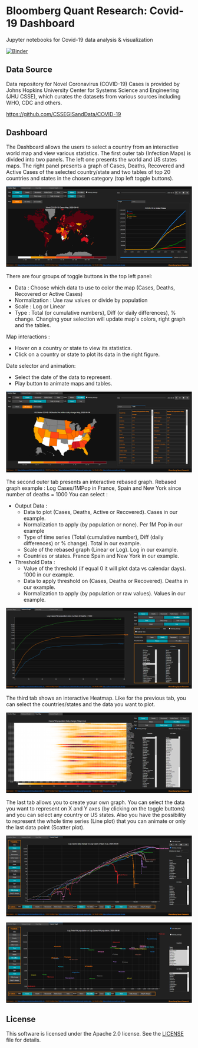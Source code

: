 # Bloomberg Quant Research: Covid-19 Dashboard
Jupyter notebooks for Covid-19 data analysis & visualization

[![Binder](https://mybinder.org/badge_logo.svg)](https://mybinder.org/v2/gh/bloomberg/quant-research/master?urlpath=voila%2Frender%2Fcoviz%2Fnotebooks%2FDashboard.ipynb)

## Data Source

Data repository for Novel Coronavirus (COVID-19) Cases is provided by Johns Hopkins University Center for Systems Science and Engineering (JHU CSSE), which curates the datasets from various sources including WHO, CDC and others.

https://github.com/CSSEGISandData/COVID-19


## Dashboard

The Dashboard allows the users to select a country from an interactive world map and view various statistics. The first outer tab (Infection Maps) is divided into two panels. The left one presents the world and US states maps. The right panel presents a graph of Cases, Deaths, Recovered and Active Cases of the selected country/state and two tables of top 20 countries and states in the chosen category (top left toggle buttons).

![World map and graph](screenshots/World_map_black_theme.PNG)

There are four groups of toggle buttons in the top left panel:
* Data : Choose which data to use to color the map (Cases, Deaths, Recovered or Active Cases)
* Normalization : Use raw values or divide by population
* Scale : Log or Linear
* Type : Total (or cumulative numbers), Diff (or daily differences), % change.
Changing your selection will update map's colors, right graph and the tables.

Map interactions :
* Hover on a country or state to view its statistics.
* Click on a country or state to plot its data in the right figure.

Date selector and animation:
* Select the date of the data to represent.
* Play button to animate maps and tables.

![US map and tables](screenshots/US_map_black_theme.PNG)


The second outer tab presents an interactive rebased graph.
Rebased graph example : Log Cases/1MPop in France, Spain and New York since number of deaths = 1000
You can select :
* Output Data :
  * Data to plot (Cases, Deaths, Active or Recovered). Cases in our example.
  * Normalization to apply (by population or none). Per 1M Pop in our example
  * Type of time series (Total (cumulative number), Diff (daily differences) or % change). Total in our example.
  * Scale of the rebased graph (Linear or Log). Log in our example.
  * Countries or states. France Spain and New York in our example.
* Threshold Data :
  * Value of the threshold (if equal 0 it will plot data vs calendar days). 1000 in our example.
  * Data to apply threshold on (Cases, Deaths or Recovered). Deaths in our example.
  * Normalization to apply (by population or raw values). Values in our example.

![Rebased graph](screenshots/Rebased_graph_black_theme.PNG)

The third tab shows an interactive Heatmap.
Like for the previous tab, you can select the countries/states and the data you want to plot.

![Heatmap](screenshots/Heatmap_black_theme.PNG)

The last tab allows you to create your own graph. You can select the data you want to represent on X and Y axes (by clicking on the toggle buttons) and you can select any country or US states. Also you have the possibility to represent the whole time series (Line plot) that you can animate or only the last data point (Scatter plot).

![CGraph1](screenshots/Custom_graph_1_black_theme.PNG)

![CGraph2](screenshots/Custom_graph_2_black_theme.PNG)

## License

This software is licensed under the Apache 2.0 license. See the [LICENSE](LICENSE) file
for details.
